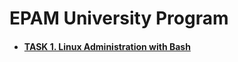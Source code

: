 # **EPAM University Program**

* #### [TASK 1. Linux Administration with Bash](./1_linux_bash/README.MD)
